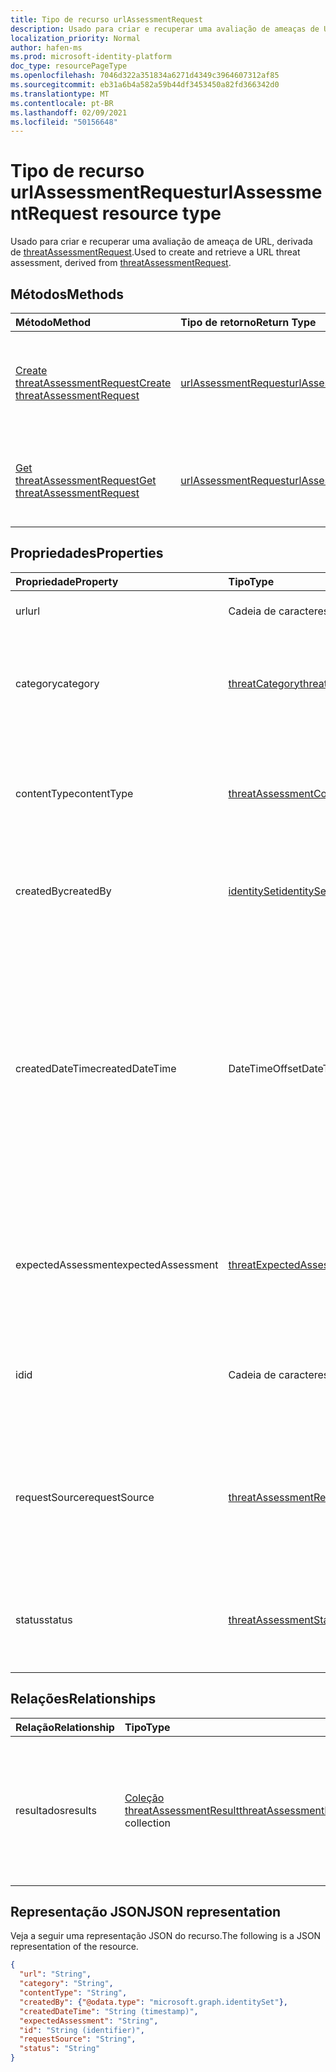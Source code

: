 ```yaml
---
title: Tipo de recurso urlAssessmentRequest
description: Usado para criar e recuperar uma avaliação de ameaças de URL.
localization_priority: Normal
author: hafen-ms
ms.prod: microsoft-identity-platform
doc_type: resourcePageType
ms.openlocfilehash: 7046d322a351834a6271d4349c3964607312af85
ms.sourcegitcommit: eb31a6b4a582a59b44df3453450a82fd366342d0
ms.translationtype: MT
ms.contentlocale: pt-BR
ms.lasthandoff: 02/09/2021
ms.locfileid: "50156648"
---
```

# <a name="urlassessmentrequest-resource-type"></a><span data-ttu-id="4b956-103">Tipo de recurso urlAssessmentRequest</span><span class="sxs-lookup"><span data-stu-id="4b956-103">urlAssessmentRequest resource type</span></span>

<span data-ttu-id="4b956-104">Usado para criar e recuperar uma avaliação de ameaça de URL, derivada de [threatAssessmentRequest](threatAssessmentRequest.md).</span><span class="sxs-lookup"><span data-stu-id="4b956-104">Used to create and retrieve a URL threat assessment, derived from [threatAssessmentRequest](threatAssessmentRequest.md).</span></span>

## <a name="methods"></a><span data-ttu-id="4b956-105">Métodos</span><span class="sxs-lookup"><span data-stu-id="4b956-105">Methods</span></span>

| <span data-ttu-id="4b956-106">Método</span><span class="sxs-lookup"><span data-stu-id="4b956-106">Method</span></span>       | <span data-ttu-id="4b956-107">Tipo de retorno</span><span class="sxs-lookup"><span data-stu-id="4b956-107">Return Type</span></span> | <span data-ttu-id="4b956-108">Descrição</span><span class="sxs-lookup"><span data-stu-id="4b956-108">Description</span></span> |
|:-------------|:------------|:------------|
| [<span data-ttu-id="4b956-109">Create threatAssessmentRequest</span><span class="sxs-lookup"><span data-stu-id="4b956-109">Create threatAssessmentRequest</span></span>](../api/informationprotection-post-threatassessmentrequests.md) | [<span data-ttu-id="4b956-110">urlAssessmentRequest</span><span class="sxs-lookup"><span data-stu-id="4b956-110">urlAssessmentRequest</span></span>](urlAssessmentRequest.md) | <span data-ttu-id="4b956-111">Crie uma nova solicitação de avaliação de URL postando um **objeto urlAssessmentRequest.**</span><span class="sxs-lookup"><span data-stu-id="4b956-111">Create a new URL assessment request by posting an **urlAssessmentRequest** object.</span></span> |
| [<span data-ttu-id="4b956-112">Get threatAssessmentRequest</span><span class="sxs-lookup"><span data-stu-id="4b956-112">Get threatAssessmentRequest</span></span>](../api/threatassessmentrequest-get.md) | [<span data-ttu-id="4b956-113">urlAssessmentRequest</span><span class="sxs-lookup"><span data-stu-id="4b956-113">urlAssessmentRequest</span></span>](urlassessmentrequest.md) | <span data-ttu-id="4b956-114">Leia as propriedades e os relacionamentos de **um objeto urlAssessmentRequest.**</span><span class="sxs-lookup"><span data-stu-id="4b956-114">Read the properties and relationships of a **urlAssessmentRequest** object.</span></span> |

## <a name="properties"></a><span data-ttu-id="4b956-115">Propriedades</span><span class="sxs-lookup"><span data-stu-id="4b956-115">Properties</span></span>

| <span data-ttu-id="4b956-116">Propriedade</span><span class="sxs-lookup"><span data-stu-id="4b956-116">Property</span></span>     | <span data-ttu-id="4b956-117">Tipo</span><span class="sxs-lookup"><span data-stu-id="4b956-117">Type</span></span>        | <span data-ttu-id="4b956-118">Descrição</span><span class="sxs-lookup"><span data-stu-id="4b956-118">Description</span></span> |
|:-------------|:------------|:------------|
|<span data-ttu-id="4b956-119">url</span><span class="sxs-lookup"><span data-stu-id="4b956-119">url</span></span>|<span data-ttu-id="4b956-120">Cadeia de caracteres</span><span class="sxs-lookup"><span data-stu-id="4b956-120">String</span></span>|<span data-ttu-id="4b956-121">A cadeia de caracteres da URL.</span><span class="sxs-lookup"><span data-stu-id="4b956-121">The URL string.</span></span>|
|<span data-ttu-id="4b956-122">category</span><span class="sxs-lookup"><span data-stu-id="4b956-122">category</span></span>|[<span data-ttu-id="4b956-123">threatCategory</span><span class="sxs-lookup"><span data-stu-id="4b956-123">threatCategory</span></span>](enums.md#threatcategory-values)|<span data-ttu-id="4b956-124">A categoria da ameaça.</span><span class="sxs-lookup"><span data-stu-id="4b956-124">The threat category.</span></span> <span data-ttu-id="4b956-125">Os valores possíveis são: `spam`, `phishing`, `malware`.</span><span class="sxs-lookup"><span data-stu-id="4b956-125">Possible values are: `spam`, `phishing`, `malware`.</span></span>|
|<span data-ttu-id="4b956-126">contentType</span><span class="sxs-lookup"><span data-stu-id="4b956-126">contentType</span></span>|[<span data-ttu-id="4b956-127">threatAssessmentContentType</span><span class="sxs-lookup"><span data-stu-id="4b956-127">threatAssessmentContentType</span></span>](enums.md#threatassessmentcontenttype-values)|<span data-ttu-id="4b956-128">O tipo de conteúdo da avaliação de ameaças.</span><span class="sxs-lookup"><span data-stu-id="4b956-128">The content type of the threat assessment.</span></span> <span data-ttu-id="4b956-129">Os valores possíveis são: `mail`, `url`, `file`.</span><span class="sxs-lookup"><span data-stu-id="4b956-129">Possible values are: `mail`, `url`, `file`.</span></span>|
|<span data-ttu-id="4b956-130">createdBy</span><span class="sxs-lookup"><span data-stu-id="4b956-130">createdBy</span></span>|[<span data-ttu-id="4b956-131">identitySet</span><span class="sxs-lookup"><span data-stu-id="4b956-131">identitySet</span></span>](identityset.md)|<span data-ttu-id="4b956-132">O criador da solicitação de avaliação de ameaças.</span><span class="sxs-lookup"><span data-stu-id="4b956-132">The threat assessment request creator.</span></span>|
|<span data-ttu-id="4b956-133">createdDateTime</span><span class="sxs-lookup"><span data-stu-id="4b956-133">createdDateTime</span></span>|<span data-ttu-id="4b956-134">DateTimeOffset</span><span class="sxs-lookup"><span data-stu-id="4b956-134">DateTimeOffset</span></span>|<span data-ttu-id="4b956-135">O tipo Timestamp representa informações de data e hora usando o formato ISO 8601 e está sempre no horário UTC.</span><span class="sxs-lookup"><span data-stu-id="4b956-135">The Timestamp type represents date and time information using ISO 8601 format and is always in UTC time.</span></span> <span data-ttu-id="4b956-136">Por exemplo, meia-noite em UTC no dia 1º de janeiro de 2014 teria esta aparência: `'2014-01-01T00:00:00Z'`.</span><span class="sxs-lookup"><span data-stu-id="4b956-136">For example, midnight UTC on Jan 1, 2014 would look like this: `'2014-01-01T00:00:00Z'`.</span></span>|
|<span data-ttu-id="4b956-137">expectedAssessment</span><span class="sxs-lookup"><span data-stu-id="4b956-137">expectedAssessment</span></span>|[<span data-ttu-id="4b956-138">threatExpectedAssessment</span><span class="sxs-lookup"><span data-stu-id="4b956-138">threatExpectedAssessment</span></span>](enums.md#threatexpectedassessment-values)|<span data-ttu-id="4b956-139">A avaliação esperada do ubmitter.</span><span class="sxs-lookup"><span data-stu-id="4b956-139">The expected assessment from the ubmitter.</span></span> <span data-ttu-id="4b956-140">Os valores possíveis são: `block` e `unblock`.</span><span class="sxs-lookup"><span data-stu-id="4b956-140">Possible values are: `block`, `unblock`.</span></span>|
|<span data-ttu-id="4b956-141">id</span><span class="sxs-lookup"><span data-stu-id="4b956-141">id</span></span>|<span data-ttu-id="4b956-142">Cadeia de caracteres</span><span class="sxs-lookup"><span data-stu-id="4b956-142">String</span></span>|<span data-ttu-id="4b956-143">A ID da solicitação de avaliação de ameaças é um identificador global exclusivo (GUID).</span><span class="sxs-lookup"><span data-stu-id="4b956-143">The threat assessment request ID is a globally unique identifier (GUID).</span></span>|
|<span data-ttu-id="4b956-144">requestSource</span><span class="sxs-lookup"><span data-stu-id="4b956-144">requestSource</span></span>|[<span data-ttu-id="4b956-145">threatAssessmentRequestSource</span><span class="sxs-lookup"><span data-stu-id="4b956-145">threatAssessmentRequestSource</span></span>](enums.md#threatassessmentrequestsource-values)|<span data-ttu-id="4b956-146">A origem da solicitação de avaliação de ameaças.</span><span class="sxs-lookup"><span data-stu-id="4b956-146">The source of the threat assessment request.</span></span> <span data-ttu-id="4b956-147">Os valores possíveis são: `user` e `administrator`.</span><span class="sxs-lookup"><span data-stu-id="4b956-147">Possible values are: `user`, `administrator`.</span></span>|
|<span data-ttu-id="4b956-148">status</span><span class="sxs-lookup"><span data-stu-id="4b956-148">status</span></span>|[<span data-ttu-id="4b956-149">threatAssessmentStatus</span><span class="sxs-lookup"><span data-stu-id="4b956-149">threatAssessmentStatus</span></span>](enums.md#threatassessmentstatus-values)|<span data-ttu-id="4b956-150">O status do processo de avaliação.</span><span class="sxs-lookup"><span data-stu-id="4b956-150">The assessment process status.</span></span> <span data-ttu-id="4b956-151">Os valores possíveis são: `pending`, `completed`.</span><span class="sxs-lookup"><span data-stu-id="4b956-151">Possible values are: `pending`, `completed`.</span></span>|

## <a name="relationships"></a><span data-ttu-id="4b956-152">Relações</span><span class="sxs-lookup"><span data-stu-id="4b956-152">Relationships</span></span>

| <span data-ttu-id="4b956-153">Relação</span><span class="sxs-lookup"><span data-stu-id="4b956-153">Relationship</span></span> | <span data-ttu-id="4b956-154">Tipo</span><span class="sxs-lookup"><span data-stu-id="4b956-154">Type</span></span>        | <span data-ttu-id="4b956-155">Descrição</span><span class="sxs-lookup"><span data-stu-id="4b956-155">Description</span></span> |
|:-------------|:------------|:------------|
|<span data-ttu-id="4b956-156">resultados</span><span class="sxs-lookup"><span data-stu-id="4b956-156">results</span></span>|<span data-ttu-id="4b956-157">[Coleção threatAssessmentResult](threatassessmentresult.md)</span><span class="sxs-lookup"><span data-stu-id="4b956-157">[threatAssessmentResult](threatassessmentresult.md) collection</span></span>|<span data-ttu-id="4b956-158">Uma coleção de resultados de avaliação de ameaças.</span><span class="sxs-lookup"><span data-stu-id="4b956-158">A collection of threat assessment results.</span></span> <span data-ttu-id="4b956-159">Somente leitura.</span><span class="sxs-lookup"><span data-stu-id="4b956-159">Read-only.</span></span> <span data-ttu-id="4b956-160">Por padrão, um `GET /threatAssessmentRequests/{id}` não retorna essa propriedade, a menos que você aplique `$expand` a ele.</span><span class="sxs-lookup"><span data-stu-id="4b956-160">By default, a `GET /threatAssessmentRequests/{id}` does not return this property unless you apply `$expand` on it.</span></span>|

## <a name="json-representation"></a><span data-ttu-id="4b956-161">Representação JSON</span><span class="sxs-lookup"><span data-stu-id="4b956-161">JSON representation</span></span>

<span data-ttu-id="4b956-162">Veja a seguir uma representação JSON do recurso.</span><span class="sxs-lookup"><span data-stu-id="4b956-162">The following is a JSON representation of the resource.</span></span>

<!-- {
  "blockType": "resource",
  "optionalProperties": [

  ],
  "@odata.type": "microsoft.graph.urlAssessmentRequest",
  "keyProperty": "id"
}-->

```json
{
  "url": "String",
  "category": "String",
  "contentType": "String",
  "createdBy": {"@odata.type": "microsoft.graph.identitySet"},
  "createdDateTime": "String (timestamp)",
  "expectedAssessment": "String",
  "id": "String (identifier)",
  "requestSource": "String",
  "status": "String"
}
```

<!-- uuid: 16cd6b66-4b1a-43a1-adaf-3a886856ed98
2019-02-04 14:57:30 UTC -->
<!-- {
  "type": "#page.annotation",
  "description": "urlAssessmentRequest resource",
  "keywords": "",
  "section": "documentation",
  "tocPath": ""
}-->

